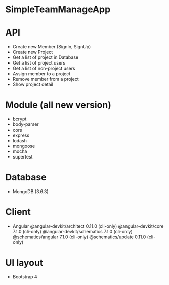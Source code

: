 # SimpleTeamManageApp
# API
  - Create new Member (SignIn, SignUp)
  - Create new Project
  - Get a list of project in Database
  - Get a list of project users
  - Get a list of non-project users
  - Assign member to a project
  - Remove member from a project
  - Show project detail

# Module (all new version)
  - bcrypt
  - body-parser
  - cors
  - express
  - lodash
  - mongoose
  - mocha
  - supertest
 # Database
 - MongoDB (3.6.3)
 # Client
 - Angular
  @angular-devkit/architect    0.11.0 (cli-only)
  @angular-devkit/core         7.1.0 (cli-only)
  @angular-devkit/schematics   7.1.0 (cli-only)
  @schematics/angular          7.1.0 (cli-only)
  @schematics/update           0.11.0 (cli-only)
  
  # UI layout
  - Bootstrap 4
